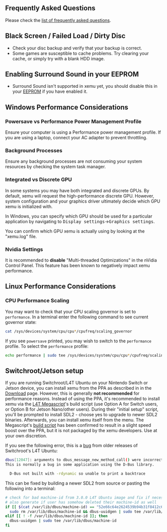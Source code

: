 ## Frequently Asked Questions

Please check the [list of frequently asked questions](faq.md).

## Black Screen / Failed Load / Dirty Disc

* Check your disc backup and verify that your backup is correct.
* Some games are susceptible to cache problems. Try clearing your cache, or
  simply try with a blank HDD image.

## Enabling Surround Sound in your EEPROM

* Surround Sound isn't supported in xemu yet, you should disable this in your [EEPROM](eeprom.md) if you have enabled it.

## Windows Performance Considerations

### Powersave vs Performance Power Management Profile

Ensure your computer is using a Performance power management profile. If you are using a laptop, connect your AC adapter to prevent throttling.

### Background Processes

Ensure any background processes are not consuming your system resources by checking the system task manager.

### Integrated vs Discrete GPU

In some systems you may have both integrated and discrete GPUs. By default, xemu
will request the high-performance discrete GPU. However, system configuration
and your graphics driver ultimately decide which GPU xemu is initialized with.

In Windows, you can specify which GPU should be used for a particular
application by navigating to <kbd>Display settings</kbd>&rarr;<kbd>Graphics settings</kbd>.

You can confirm which GPU xemu is actually using by looking at the "xemu.log"
file.

### Nvidia Settings

It is recommended to **disable** "Multi-threaded Optimizations" in the nVidia
Control Panel. This feature has been known to negatively impact xemu
performance.

## Linux Performance Considerations

### CPU Performance Scaling

You may want to check that your CPU scaling governor is set to `performance`.
In a terminal enter the following command to see current governor state:

```bash
cat /sys/devices/system/cpu/cpu*/cpufreq/scaling_governor
```

If you see `powersave` printed, you may wish to switch to the `performance`
profile. To select the `performance` profile:

```bash
echo performance | sudo tee /sys/devices/system/cpu/cpu*/cpufreq/scaling_governor
```

## Switchroot/Jetson setup

If you are running Switchroot/L4T Ubuntu on your Nintendo Switch or Jetson device, you can install
xemu from the PPA as described in in the [Download](download.md) page. However, this is generally **not recommended** for performance reasons.
Instead of using the PPA, it's recommended to install xemu via the [L4T Megascript](https://github.com/cobalt2727/L4T-Megascript/wiki)'s build script (use Option A for Switch users, or Option B for Jetson Nano/other users).
During their "initial setup" script, you'll be prompted to install SDL2 - choose yes to upgrade to newer SDL2 binaries. Afterwards, you can install xemu itself from the menu.
The Megascript's [build script](https://github.com/cobalt2727/L4T-Megascript/blob/master/scripts/games_and_emulators/xemu.sh) has been confirmed to result in a slight speed boost over the PPA, but it is not packaged by the xemu developers. Use at your own discretion.

If you see the following error, this is a [bug](https://github.com/mborgerson/xemu-website/commit/b6b8227a0b986176ae7d1d57e506751628ecceaf#commitcomment-63959699) from older releases of Switchroot's L4T Ubuntu:
```bash
dbus[12047]: arguments to dbus_message_new_method_call() were incorrect, assertion "path != NULL" failed in file ../../../dbus/dbus-message.c line 1362.
This is normally a bug in some application using the D-Bus library.

  D-Bus not built with -rdynamic so unable to print a backtrace
```

This can be fixed by building a newer SDL2 from source or pasting the following into a terminal:
```bash
# check for bad machine-id from 3.0.0 L4T Ubuntu image and fix if necessary
# also generate if user has somehow deleted their machine-id as well
if [[ $(cat /var/lib/dbus/machine-id) == "52e66c64e2624539b94b31f8412c6a7d" ]]; then
  sudo rm /var/lib/dbus/machine-id && dbus-uuidgen | sudo tee /var/lib/dbus/machine-id
elif [[ ! -f /var/lib/dbus/machine-id ]]; then
  dbus-uuidgen | sudo tee /var/lib/dbus/machine-id
fi
```
